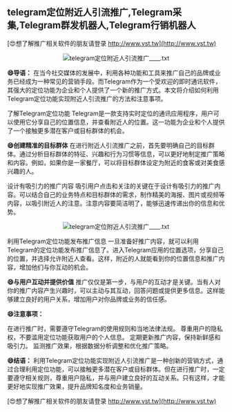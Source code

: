 ## **telegram定位附近人引流推广,Telegram采集,Telegram群发机器人,Telegram行销机器人**

[😍想了解推广相关软件的朋友请登录 http://www.vst.tw](http://www.vst.tw)

 <center><img src="https://vst.tw/MP4/tuiguang/png/8.png" alt="telegram定位附近人引流推广____.txt"></center>

**😄导语：**
在当今社交媒体的发展中，利用各种功能和工具来推广自己的品牌或业务已经成为一种常见的营销手段。而Telegram作为一个受欢迎的即时通讯软件，其强大的定位功能为企业和个人提供了一个新的推广方式。本文将介绍如何利用Telegram定位功能实现附近人引流推广的方法和注意事项。

了解Telegram定位功能
Telegram是一款支持实时定位的通讯应用程序，用户可以使用它分享自己的位置信息，并查看附近人的位置。这一功能为企业和个人提供了一个接触更多潜在客户或目标群体的机会。

**😄创建精准的目标群体**
在进行附近人引流推广之前，首先要明确自己的目标群体。通过分析目标群体的特征、兴趣和行为习惯等信息，可以更好地制定推广策略和内容。例如，如果你是一家餐厅，可以将目标群体设定为附近的食客或对美食感兴趣的人。

设计有吸引力的推广内容
吸引用户点击和关注的关键在于设计有吸引力的推广内容。可以结合自己的业务特点和目标群体的需求，制作精美的海报、图片或视频等内容，以吸引附近人的注意。注意内容要简洁明了，能够迅速传递出你的信息和优势。

 <center><img src="https://vst.tw/MP4/tuiguang/png/1.png" alt="telegram定位附近人引流推广____.txt"></center>

利用Telegram定位功能发布推广信息
一旦准备好推广内容，就可以利用Telegram的定位功能发布推广信息了。进入Telegram应用的位置选项，分享自己的位置，并选择允许附近人查看。这样，附近的人就能看到你的位置信息和推广内容，增加他们与你互动的机会。

**😄与用户互动并提供价值**
推广仅仅是第一步，与用户的互动才是关键。当有人对你的推广内容产生兴趣时，可以主动与其互动，回答问题或提供更多信息。这样能够建立良好的用户关系，增加用户对你品牌或业务的信任感。

**😄注意事项：**

在进行推广时，需要遵守Telegram的使用规则和当地法律法规。
尊重用户的隐私权，不要滥用定位功能获取用户的个人信息。
定期更新推广内容，保持新鲜感和吸引力。
监测推广效果，根据数据分析调整和优化推广策略。

**😄结语：**
利用Telegram定位功能实现附近人引流推广是一种创新的营销方式，通过合理利用定位功能，可以接触更多潜在客户或目标群体。但在进行推广时，一定要遵守相关规则，尊重用户隐私，并与用户建立良好的互动关系。只有这样，才能更好地实现推广效果，提升品牌知名度和业务销量。

[😍想了解推广相关软件的朋友请登录 http://www.vst.tw](http://www.vst.tw)




